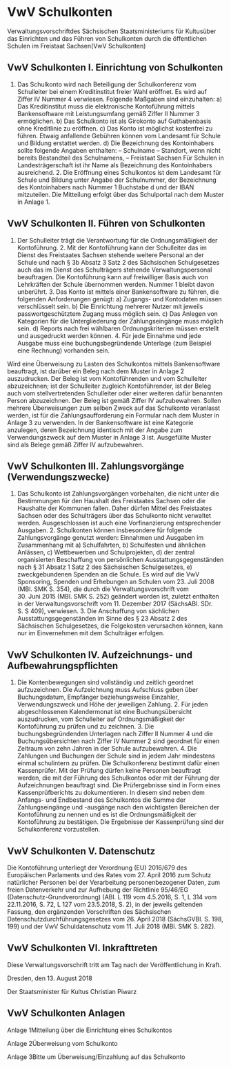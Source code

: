 # VwV Schulkonten

Verwaltungsvorschriftdes Sächsischen Staatsministeriums für Kultusüber das Einrichten und das Führen von Schulkonten durch die öffentlichen Schulen im Freistaat Sachsen(VwV Schulkonten)

## VwV Schulkonten I. 	Einrichtung von Schulkonten

1. Das Schulkonto wird nach Beteiligung der Schulkonferenz vom Schulleiter bei einem Kreditinstitut freier Wahl eröffnet. Es wird auf Ziffer IV Nummer 4 verwiesen. Folgende Maßgaben sind einzuhalten: a) Das Kreditinstitut muss die elektronische Kontoführung mittels Bankensoftware mit Leistungsumfang gemäß Ziffer II Nummer 3 ermöglichen. b) Das Schulkonto ist als Girokonto auf Guthabenbasis ohne Kreditlinie zu eröffnen. c) Das Konto ist möglichst kostenfrei zu führen. Etwaig anfallende Gebühren können vom Landesamt für Schule und Bildung erstattet werden. d) Die Bezeichnung des Kontoinhabers sollte folgende Angaben enthalten:  – Schulname  – Standort, wenn nicht bereits Bestandteil des Schulnamens,  – Freistaat Sachsen  Für Schulen in Landesträgerschaft ist ihr Name als Bezeichnung des Kontoinhabers ausreichend. 2. Die Eröffnung eines Schulkontos ist dem Landesamt für Schule und Bildung unter Angabe der Schulnummer, der Bezeichnung des Kontoinhabers nach Nummer 1 Buchstabe d und der IBAN mitzuteilen. Die Mitteilung erfolgt über das Schulportal nach dem Muster in Anlage 1. 
## VwV Schulkonten II. 	Führen von Schulkonten

1. Der Schulleiter trägt die Verantwortung für die Ordnungsmäßigkeit der Kontoführung. 2. Mit der Kontoführung kann der Schulleiter das im Dienst des Freistaates Sachsen stehende weitere Personal an der Schule und nach § 3b Absatz 3 Satz 2 des Sächsischen Schulgesetzes auch das im Dienst des Schulträgers stehende Verwaltungspersonal beauftragen. Die Kontoführung kann auf freiwilliger Basis auch von Lehrkräften der Schule übernommen werden. Nummer 1 bleibt davon unberührt. 3. Das Konto ist mittels einer Bankensoftware zu führen, die folgenden Anforderungen genügt: a) Zugangs- und Kontodaten müssen verschlüsselt sein. b) Die Einrichtung mehrerer Nutzer mit jeweils passwortgeschütztem Zugang muss möglich sein. c) Das Anlegen von Kategorien für die Untergliederung der Zahlungseingänge muss möglich sein. d) Reports nach frei wählbaren Ordnungskriterien müssen erstellt und ausgedruckt werden können. 4. Für jede Einnahme und jede Ausgabe muss eine buchungsbegründende Unterlage (zum Beispiel eine Rechnung) vorhanden sein.

Wird eine Überweisung zu Lasten des Schulkontos mittels Bankensoftware beauftragt, ist darüber ein Beleg nach dem Muster in Anlage 2 auszudrucken. Der Beleg ist vom Kontoführenden und vom Schulleiter abzuzeichnen; ist der Schulleiter zugleich Kontoführender, ist der Beleg auch vom stellvertretenden Schulleiter oder einer weiteren dafür benannten Person abzuzeichnen. Der Beleg ist gemäß Ziffer IV aufzubewahren.
Sollen mehrere Überweisungen zum selben Zweck auf das Schulkonto veranlasst werden, ist für die Zahlungsaufforderung ein Formular nach dem Muster in Anlage 3 zu verwenden. In der Bankensoftware ist eine Kategorie anzulegen, deren Bezeichnung identisch mit der Angabe zum Verwendungszweck auf dem Muster in Anlage 3 ist. Ausgefüllte Muster sind als Belege gemäß Ziffer IV aufzubewahren. 
## VwV Schulkonten III. 	Zahlungsvorgänge (Verwendungszwecke)

1. Das Schulkonto ist Zahlungsvorgängen vorbehalten, die nicht unter die Bestimmungen für den Haushalt des Freistaates Sachsen oder die Haushalte der Kommunen fallen. Daher dürfen Mittel des Freistaates Sachsen oder des Schulträgers über das Schulkonto nicht verwaltet werden. Ausgeschlossen ist auch eine Vorfinanzierung entsprechender Ausgaben. 2. Schulkonten können insbesondere für folgende Zahlungsvorgänge genutzt werden: Einnahmen und Ausgaben im Zusammenhang mit a) Schulfahrten, b) Schulfesten und ähnlichen Anlässen, c) Wettbewerben und Schulprojekten, d) der zentral organisierten Beschaffung von persönlichen Ausstattungsgegenständen nach § 31 Absatz 1 Satz 2 des Sächsischen Schulgesetzes, e) zweckgebundenen Spenden an die Schule. Es wird auf die VwV Sponsoring, Spenden und Erhebungen an Schulen vom 23. Juli 2008 (MBl. SMK S. 354), die durch die Verwaltungsvorschrift vom 30. Juni 2015 (MBl. SMK S. 252) geändert worden ist, zuletzt enthalten in der Verwaltungsvorschrift vom 11. Dezember 2017 (SächsABl. SDr. S. S 409), verwiesen. 3. Die Anschaffung von sächlichen Ausstattungsgegenständen im Sinne des § 23 Absatz 2 des Sächsischen Schulgesetzes, die Folgekosten verursachen können, kann nur im Einvernehmen mit dem Schulträger erfolgen. 
## VwV Schulkonten IV. 	Aufzeichnungs- und Aufbewahrungspflichten

1. Die Kontenbewegungen sind vollständig und zeitlich geordnet aufzuzeichnen. Die Aufzeichnung muss Aufschluss geben über Buchungsdatum, Empfänger beziehungsweise Einzahler, Verwendungszweck und Höhe der jeweiligen Zahlung. 2. Für jeden abgeschlossenen Kalendermonat ist eine Buchungsübersicht auszudrucken, vom Schulleiter auf Ordnungsmäßigkeit der Kontoführung zu prüfen und zu zeichnen. 3. Die buchungsbegründenden Unterlagen nach Ziffer II Nummer 4 und die Buchungsübersichten nach Ziffer IV Nummer 2 sind geordnet für einen Zeitraum von zehn Jahren in der Schule aufzubewahren. 4. Die Zahlungen und Buchungen der Schule sind in jedem Jahr mindestens einmal schulintern zu prüfen. Die Schulkonferenz bestimmt dafür einen Kassenprüfer. Mit der Prüfung dürfen keine Personen beauftragt werden, die mit der Führung des Schulkontos oder mit der Führung der Aufzeichnungen beauftragt sind. Die Prüfergebnisse sind in Form eines Kassenprüfberichts zu dokumentieren. In diesem sind neben dem Anfangs- und Endbestand des Schulkontos die Summe der Zahlungseingänge und -ausgänge nach den wichtigsten Bereichen der Kontoführung zu nennen und es ist die Ordnungsmäßigkeit der Kontoführung zu bestätigen. Die Ergebnisse der Kassenprüfung sind der Schulkonferenz vorzustellen. 
## VwV Schulkonten V. 	Datenschutz

Die Kontoführung unterliegt der Verordnung (EU) 2016/679 des Europäischen Parlaments und des Rates vom 27. April 2016 zum Schutz natürlicher Personen bei der Verarbeitung personenbezogener Daten, zum freien Datenverkehr und zur Aufhebung der Richtlinie 95/46/EG (Datenschutz-Grundverordnung) (ABl. L 119 vom 4.5.2016, S. 1, L 314 vom 22.11.2016, S. 72, L 127 vom 23.5.2018, S. 2), in der jeweils geltenden Fassung, den ergänzenden Vorschriften des Sächsischen Datenschutzdurchführungsgesetzes vom 26. April 2018 (SächsGVBl. S. 198, 199) und der VwV Schuldatenschutz vom 11. Juli 2018 (MBl. SMK S. 282).


## VwV Schulkonten VI. 	Inkrafttreten

Diese Verwaltungsvorschrift tritt am Tag nach der Veröffentlichung in Kraft.

Dresden, den 13. August 2018

Der Staatsminister für Kultus
Christian Piwarz


## VwV Schulkonten Anlagen

Anlage 1Mitteilung über die Einrichtung eines Schulkontos

Anlage 2Überweisung vom Schulkonto

Anlage 3Bitte um Überweisung/Einzahlung auf das Schulkonto

